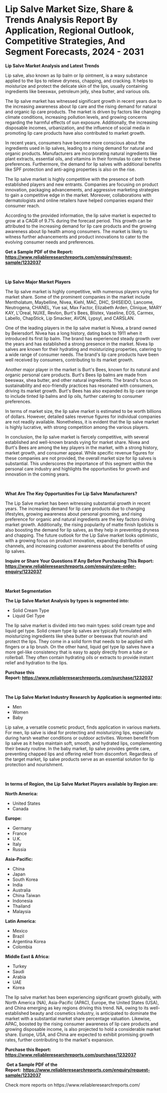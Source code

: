 <p><h1>Lip Salve Market Size, Share & Trends Analysis Report By Application, Regional Outlook, Competitive Strategies, And Segment Forecasts, 2024 - 2031</h1></p><p><strong>Lip Salve Market Analysis and Latest Trends</strong></p>
<p><p>Lip salve, also known as lip balm or lip ointment, is a waxy substance applied to the lips to relieve dryness, chapping, and cracking. It helps to moisturize and protect the delicate skin of the lips, usually containing ingredients like beeswax, petroleum jelly, shea butter, and various oils.</p><p>The lip salve market has witnessed significant growth in recent years due to the increasing awareness about lip care and the rising demand for natural and organic lip care products. The market is driven by factors like changing climate conditions, increasing pollution levels, and growing concerns regarding the harmful effects of sun exposure. Additionally, the increasing disposable incomes, urbanization, and the influence of social media in promoting lip care products have also contributed to market growth.</p><p>In recent years, consumers have become more conscious about the ingredients used in lip salves, leading to a rising demand for natural and organic products. Manufacturers are incorporating natural ingredients like plant extracts, essential oils, and vitamins in their formulas to cater to these preferences. Furthermore, the demand for lip salves with additional benefits like SPF protection and anti-aging properties is also on the rise.</p><p>The lip salve market is highly competitive with the presence of both established players and new entrants. Companies are focusing on product innovation, packaging advancements, and aggressive marketing strategies to gain a competitive edge in the market. Moreover, collaborations with dermatologists and online retailers have helped companies expand their consumer reach.</p><p>According to the provided information, the lip salve market is expected to grow at a CAGR of 9.7% during the forecast period. This growth can be attributed to the increasing demand for lip care products and the growing awareness about lip health among consumers. The market is likely to witness further advancements and product innovations to cater to the evolving consumer needs and preferences.</p></p>
<p><strong>Get a Sample PDF of the Report:&nbsp; <a href="https://www.reliableresearchreports.com/enquiry/request-sample/1232037">https://www.reliableresearchreports.com/enquiry/request-sample/1232037</a></strong></p>
<p>&nbsp;</p>
<p><strong>Lip Salve Major Market Players</strong></p>
<p><p>The lip salve market is highly competitive, with numerous players vying for market share. Some of the prominent companies in the market include Mentholatum, Maybelline, Nivea, Kiehl, MAC, DHC, SHISEIDO, Lancome, Neutrogena, CHANEL, Yue sai, Max Factor, Elizabeth Arden, Clinique, MARY KAY, L'Oreal, NUXE, Revlon, Burt's Bees, Blistex, Vaseline, EOS, Carmex, Labello, ChapStick, Lip Smacker, AVON, Lypsyl, and CARSLAN.</p><p>One of the leading players in the lip salve market is Nivea, a brand owned by Beiersdorf. Nivea has a long history, dating back to 1911 when it introduced its first lip balm. The brand has experienced steady growth over the years and has established a strong presence in the market. Nivea lip salves are known for their hydrating and moisturizing properties, catering to a wide range of consumer needs. The brand's lip care products have been well received by consumers, contributing to its market growth.</p><p>Another major player in the market is Burt's Bees, known for its natural and organic personal care products. Burt's Bees lip balms are made from beeswax, shea butter, and other natural ingredients. The brand's focus on sustainability and eco-friendly practices has resonated with consumers, driving its market growth. Burt's Bees has also expanded its lip care range to include tinted lip balms and lip oils, further catering to consumer preferences.</p><p>In terms of market size, the lip salve market is estimated to be worth billions of dollars. However, detailed sales revenue figures for individual companies are not readily available. Nonetheless, it is evident that the lip salve market is highly lucrative, with strong competition among the various players.</p><p>In conclusion, the lip salve market is fiercely competitive, with several established and well-known brands vying for market share. Nivea and Burt's Bees are among the key players in the market, with a strong history, market growth, and consumer appeal. While specific revenue figures for these companies are not provided, the overall market size for lip salves is substantial. This underscores the importance of this segment within the personal care industry and highlights the opportunities for growth and innovation in the coming years.</p></p>
<p>&nbsp;</p>
<p><strong>What Are The Key Opportunities For Lip Salve Manufacturers?</strong></p>
<p><p>The Lip Salve market has been witnessing substantial growth in recent years. The increasing demand for lip care products due to changing lifestyles, growing awareness about personal grooming, and rising preference for organic and natural ingredients are the key factors driving market growth. Additionally, the rising popularity of matte finish lipsticks is also boosting the demand for lip salves, as they help in preventing dryness and chapping. The future outlook for the Lip Salve market looks optimistic, with a growing focus on product innovation, expanding distribution channels, and increasing customer awareness about the benefits of using lip salves.</p></p>
<p><strong>Inquire or Share Your Questions If Any Before Purchasing This Report: <a href="https://www.reliableresearchreports.com/enquiry/pre-order-enquiry/1232037">https://www.reliableresearchreports.com/enquiry/pre-order-enquiry/1232037</a></strong></p>
<p>&nbsp;</p>
<p><strong>Market Segmentation</strong></p>
<p><strong>The Lip Salve Market Analysis by types is segmented into:</strong></p>
<p><ul><li>Solid Cream Type</li><li>Liquid Gel Type</li></ul></p>
<p><p>The lip salve market is divided into two main types: solid cream type and liquid gel type. Solid cream type lip salves are typically formulated with moisturizing ingredients like shea butter or beeswax that nourish and protect the lips. They come in a solid form that needs to be applied with fingers or a lip brush. On the other hand, liquid gel type lip salves have a more gel-like consistency that is easy to apply directly from a tube or rollerball. They often contain hydrating oils or extracts to provide instant relief and hydration to the lips.</p></p>
<p><strong>Purchase this Report:&nbsp;<a href="https://www.reliableresearchreports.com/purchase/1232037">https://www.reliableresearchreports.com/purchase/1232037</a></strong></p>
<p>&nbsp;</p>
<p><strong>The Lip Salve Market Industry Research by Application is segmented into:</strong></p>
<p><ul><li>Men</li><li>Women</li><li>Baby</li></ul></p>
<p><p>Lip salve, a versatile cosmetic product, finds application in various markets. For men, lip salve is ideal for protecting and moisturizing lips, especially during harsh weather conditions or outdoor activities. Women benefit from lip salve as it helps maintain soft, smooth, and hydrated lips, complementing their beauty routine. In the baby market, lip salve provides gentle care, preventing chapped lips and offering relief from discomfort. Regardless of the target market, lip salve products serve as an essential solution for lip protection and nourishment.</p></p>
<p>&nbsp;</p>
<p><strong>In terms of Region, the Lip Salve Market Players available by Region are:</strong></p>
<p>
    <p> <strong> North America: </strong>
        <ul>
            <li>United States</li>
            <li>Canada</li>
        </ul>
        </p> 
    <p> <strong> Europe: </strong>
        <ul>
            <li>Germany</li>
            <li>France</li>
            <li>U.K.</li>
            <li>Italy</li>
            <li>Russia</li>
        </ul>
        </p> 
    <p> <strong> Asia-Pacific: </strong>
        <ul>
            <li>China</li>
            <li>Japan</li>
            <li>South Korea</li>
            <li>India</li>
            <li>Australia</li>
            <li>China Taiwan</li>
            <li>Indonesia</li>
            <li>Thailand</li>
            <li>Malaysia</li>
        </ul>
        </p> 
    <p> <strong> Latin America: </strong>
        <ul>
            <li>Mexico</li>
            <li>Brazil</li>
            <li>Argentina Korea</li>
            <li>Colombia</li>
        </ul>
        </p> 
    <p> <strong> Middle East & Africa: </strong>
        <ul>
            <li>Turkey</li>
            <li>Saudi</li>
            <li>Arabia</li>
            <li>UAE</li>
            <li>Korea</li>
        </ul>
    </p>
    </p>
<p><p>The lip salve market has been experiencing significant growth globally, with North America (NA), Asia-Pacific (APAC), Europe, the United States (USA), and China emerging as key regions driving this trend. NA, owing to its well-established beauty and cosmetics industry, is anticipated to dominate the market with a substantial market share percentage valuation. Likewise, APAC, boosted by the rising consumer awareness of lip care products and growing disposable income, is also projected to hold a considerable market share. Europe, USA, and China are expected to exhibit promising growth rates, further contributing to the market's expansion.</p></p>
<p><strong>Purchase this Report: <a href="https://www.reliableresearchreports.com/purchase/1232037">https://www.reliableresearchreports.com/purchase/1232037</a></strong></p>
<p>&nbsp;<strong>Get a Sample PDF of the Report:&nbsp;&nbsp;<a href="https://www.reliableresearchreports.com/enquiry/request-sample/1232037">https://www.reliableresearchreports.com/enquiry/request-sample/1232037</a></strong></p>
<p><strong></strong></p>
<p>Check more reports on https://www.reliableresearchreports.com/</p>
